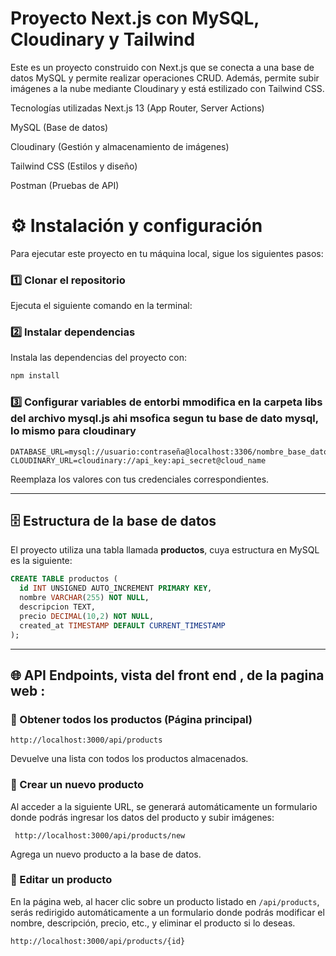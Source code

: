 # Proyecto Next.js  con MySQL, Cloudinary y Tailwind

Este es un proyecto construido con Next.js que se conecta a una base de datos MySQL y permite realizar operaciones CRUD. Además, permite subir imágenes a la nube mediante Cloudinary y está estilizado con Tailwind CSS.


Tecnologías utilizadas
Next.js 13 (App Router, Server Actions)

MySQL (Base de datos)

Cloudinary (Gestión y almacenamiento de imágenes)

Tailwind CSS (Estilos y diseño)

Postman (Pruebas de API)

# ⚙️ Instalación y configuración  

Para ejecutar este proyecto en tu máquina local, sigue los siguientes pasos:  

### 1️⃣ Clonar el repositorio  
Ejecuta el siguiente comando en la terminal:  


### 2️⃣ Instalar dependencias  
Instala las dependencias del proyecto con:  

```bash
npm install
```

### 3️⃣ Configurar variables de entorbi mmodifica en la carpeta libs del archivo mysql.js ahi msofica segun tu base de dato mysql, lo mismo para cloudinary 
```env
DATABASE_URL=mysql://usuario:contraseña@localhost:3306/nombre_base_datos
CLOUDINARY_URL=cloudinary://api_key:api_secret@cloud_name
```

Reemplaza los valores con tus credenciales correspondientes.  

---

## 🗄️ Estructura de la base de datos  

El proyecto utiliza una tabla llamada **productos**, cuya estructura en MySQL es la siguiente:  

```sql
CREATE TABLE productos (
  id INT UNSIGNED AUTO_INCREMENT PRIMARY KEY,
  nombre VARCHAR(255) NOT NULL,
  descripcion TEXT,
  precio DECIMAL(10,2) NOT NULL,
  created_at TIMESTAMP DEFAULT CURRENT_TIMESTAMP
);
```

---

## 🌐 API Endpoints, vista del front end , de la pagina web :

### 📌 Obtener todos los productos (Página principal)  

```http
http://localhost:3000/api/products
```
Devuelve una lista con todos los productos almacenados.  



### 📌 Crear un nuevo producto  
Al acceder a la siguiente URL, se generará automáticamente un formulario donde podrás ingresar los datos del producto y subir imágenes:

```http
 http://localhost:3000/api/products/new

```
Agrega un nuevo producto a la base de datos.  

### 📌 Editar un producto  
En la página web, al hacer clic sobre un producto listado en `/api/products`, serás redirigido automáticamente a un formulario donde podrás modificar el nombre, descripción, precio, etc., y eliminar el producto si lo deseas.

```http
http://localhost:3000/api/products/{id}

```

